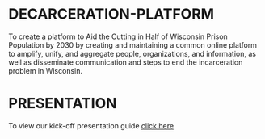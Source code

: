 # DECARCERATION-PLATFORM
To create a platform  to Aid the Cutting in Half of Wisconsin Prison Population by 2030 by creating and maintaining a common online platform to amplify, unify, and aggregate people, organizations, and information, as well as disseminate communication and steps to end the incarceration problem in Wisconsin.

# PRESENTATION
To view our kick-off presentation guide [click here](https://docs.google.com/presentation/d/1iuYNvc6MhwU4wDS-b4AyR6wJP1i1Y4cq5IbzA30I0X0/edit?usp=sharing)

